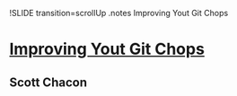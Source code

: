 !SLIDE transition=scrollUp
.notes Improving Yout Git Chops

# [Improving Yout Git Chops](http://speakerrate.com/talks/4396-improving-your-git-chops)
## Scott Chacon
